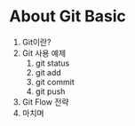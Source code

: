 # About Git Basic

1. Git이란?
2. Git 사용 예제
   1. git status
   2. git add
   3. git commit
   4. git push
3. Git Flow 전략
4. 마치며




